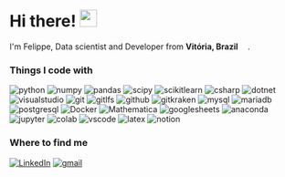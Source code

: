 <h1>Hi there! <img src="https://emojipedia-us.s3.dualstack.us-west-1.amazonaws.com/thumbs/160/twitter/322/vulcan-salute_1f596.png" width="30"/></h1>

<p> I'm Felippe, Data scientist and Developer from <b>Vitória, Brazil</b> <img src="https://cdn-icons-png.flaticon.com/512/3909/3909370.png" width="13"/>.</p>

<h3>Things I code with</h3>
<p>
  <img alt="python"         src="https://img.shields.io/badge/-Python-black?style=flat&logo=python&logoColor=blue" />
  <img alt="numpy"          src="https://img.shields.io/badge/-Numpy-black?style=flat&logo=numpy&logoColor=blue" />
  <img alt="pandas"         src="https://img.shields.io/badge/-Pandas-black?style=flat&logo=pandas&logoColor=blue" />
  <img alt="scipy"          src="https://img.shields.io/badge/-Scipy-black?style=flat&logo=scipy&logoColor=blue" />
  <img alt="scikitlearn"    src="https://img.shields.io/badge/-scikitlearn-black?style=flat&logo=scikitlearn&logoColor=blue" />
  <img alt="csharp"         src="https://img.shields.io/badge/-C%23-black?style=flat&logo=c-sharp&logoColor=purple" />
  <img alt="dotnet"         src="https://img.shields.io/badge/-.NET-black?style=flat&logo=.net&logoColor=purple" />
  <img alt="visualstudio"   src="https://img.shields.io/badge/-Visual_Studio-black?style=flat&logo=visualstudio&logoColor=purple" />
  <img alt="git"            src="https://img.shields.io/badge/-Git-black?style=flat&logo=git&logoColor=red" />
  <img alt="gitlfs"         src="https://img.shields.io/badge/-GitLFS-black?style=flat&logo=gitlfs&logoColor=red" />
  <img alt="github"         src="https://img.shields.io/badge/-Github-black?style=flat&logo=github&logoColor=white" />
  <img alt="gitkraken"      src="https://img.shields.io/badge/-Gitkraken-black?style=flat&logo=gitkraken&logoColor=bluegreen" />
  <img alt="mysql"          src="https://img.shields.io/badge/-MySQL-black?style=flat&logo=mysql&logoColor=003545" />
  <img alt="mariadb"        src="https://img.shields.io/badge/-MariaDB-black?style=flat&logo=mariadb&logoColor=003545" />
  <img alt="postgresql"     src="https://img.shields.io/badge/-PostgreSQL-black?style=flat&logo=postgresql&logoColor=003545" />
  <img alt="Docker"         src="https://img.shields.io/badge/-Docker-black?style=flat&logo=docker&logoColor=0078D4" />
  <img alt="Mathematica"    src="https://img.shields.io/badge/-Mathematica-black?style=flat&logo=wolframmathematica&logoColor=red" />
  <img alt="googlesheets"   src="https://img.shields.io/badge/-Google_Sheets-black?style=flat&logo=google-sheets&logoColor=34A853" />
  <img alt="anaconda"       src="https://img.shields.io/badge/-Anaconda-black?style=flat&logo=anaconda&logoColor=34A853" />
  <img alt="jupyter"        src="https://img.shields.io/badge/-Jupyter-black?style=flat&logo=jupyter&logoColor=F9AB00" />
  <img alt="colab"          src="https://img.shields.io/badge/-Colab-black?style=flat&logo=googlecolab&logoColor=F9AB00" />
  <img alt="vscode"         src="https://img.shields.io/badge/-VSCode-black?style=flat&logo=visualstudiocode&logoColor=0078D4" />
  <img alt="latex"          src="https://img.shields.io/badge/-LaTeX-black?style=flat&logo=latex&logoColor=003545" />
  <img alt="notion"         src="https://img.shields.io/badge/-Notion-black?style=flat&logo=notion&logoColor=white" />
</p>

<h3>Where to find me</h3>
<p>
  <a href="https://www.linkedin.com/in/fleonemaia/" target="_blank"><img alt="LinkedIn" src="https://img.shields.io/badge/-LinkedIn-blue?&style=flat&logo=linkedin&logoColor=white" /></a> 
  <a href="mailto:fleonemaia@gmail.com"><img alt="gmail" src="https://img.shields.io/badge/-Gmail-white?style=flat&logo=gmail&logoColor=red" target="_blank"></a>
</p>
